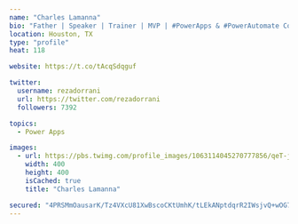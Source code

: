 ```yaml
---
name: "Charles Lamanna"
bio: "Father | Speaker | Trainer | MVP | #PowerApps & #PowerAutomate Community Super User | YouTuber Right-pointing triangle http://youtube.com/c/rezadorrani | Learn - Share - Clockwise rightwards and leftwards open circle arrows"
location: Houston, TX
type: "profile"
heat: 118

website: https://t.co/tAcqSdqguf

twitter:
  username: rezadorrani
  url: https://twitter.com/rezadorrani
  followers: 7392

topics:
  - Power Apps

images:
  - url: https://pbs.twimg.com/profile_images/1063114045270777856/qeT-jpWr_400x400.jpg
    width: 400
    height: 400
    isCached: true
    title: "Charles Lamanna"

secured: "4PRSMmOausarK/Tz4VXcU81XwBscoCKtUmhK/tLEkANptdqrR2IWsjvQ+wOG7LWYqmiEnSMzu9zxTKRP5b/UBKCT0qTRE9tQWuzVSAmEeSX6SiW2iX0PEgGCY5vVL1NUkJOV7XR/rRJaMnkb0AHtKY7u6mJ0cEcL4o5Q5DgIWhoDcu2K8jSF6jW7eZekwL1sauFF/+h+60Gv+B2alSko6joE01AuiL/hy79MIKt4QBUZ/ICy4Hk5+s5zHTZ4DN2kktYJLyD9dy/BopsxQ/53Y/yjIamqTqFyppSEkzodBDOWBk3dmkEtg+is0Z88AWcX20Ptkjv5VPmgh9TOb8sWO6VhoRspqDfAHxXCo8jaTyYVID8qw3EY0TFwdzdcWVwUPXnSlkDiHowRH10/yq+wkYoFS/9TdDVhrKT9zFklgQ0=;pz1uXIgcT4MnzsYfFpA2Pg=="
---
```


